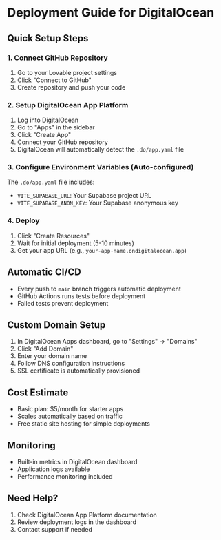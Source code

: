 # Deployment Guide for DigitalOcean

## Quick Setup Steps

### 1. Connect GitHub Repository
1. Go to your Lovable project settings
2. Click "Connect to GitHub" 
3. Create repository and push your code

### 2. Setup DigitalOcean App Platform
1. Log into DigitalOcean
2. Go to "Apps" in the sidebar
3. Click "Create App"
4. Connect your GitHub repository
5. DigitalOcean will automatically detect the `.do/app.yaml` file

### 3. Configure Environment Variables (Auto-configured)
The `.do/app.yaml` file includes:
- `VITE_SUPABASE_URL`: Your Supabase project URL
- `VITE_SUPABASE_ANON_KEY`: Your Supabase anonymous key

### 4. Deploy
1. Click "Create Resources"
2. Wait for initial deployment (5-10 minutes)
3. Get your app URL (e.g., `your-app-name.ondigitalocean.app`)

## Automatic CI/CD
- Every push to `main` branch triggers automatic deployment
- GitHub Actions runs tests before deployment
- Failed tests prevent deployment

## Custom Domain Setup
1. In DigitalOcean Apps dashboard, go to "Settings" → "Domains"
2. Click "Add Domain"
3. Enter your domain name
4. Follow DNS configuration instructions
5. SSL certificate is automatically provisioned

## Cost Estimate
- Basic plan: $5/month for starter apps
- Scales automatically based on traffic
- Free static site hosting for simple deployments

## Monitoring
- Built-in metrics in DigitalOcean dashboard
- Application logs available
- Performance monitoring included

## Need Help?
1. Check DigitalOcean App Platform documentation
2. Review deployment logs in the dashboard
3. Contact support if needed